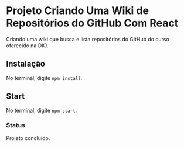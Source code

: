 # Projeto Criando Uma Wiki de Repositórios do GitHub Com React

Criando uma wiki que busca e lista repositórios do GitHub do curso oferecido na DIO.

## Instalação

No terminal, digite `npm install`.

## Start

No terminal, digite `npm start`.

### Status

Projeto concluido.
